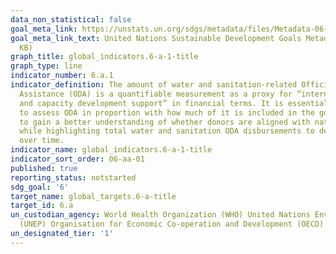 ```yaml
---
data_non_statistical: false
goal_meta_link: https://unstats.un.org/sdgs/metadata/files/Metadata-06-0A-01.pdf
goal_meta_link_text: United Nations Sustainable Development Goals Metadata (PDF 398
  KB)
graph_title: global_indicators.6-a-1-title
graph_type: line
indicator_number: 6.a.1
indicator_definition: The amount of water and sanitation-related Official Development
  Assistance (ODA) is a quantifiable measurement as a proxy for “international cooperation
  and capacity development support” in financial terms. It is essential to be able
  to assess ODA in proportion with how much of it is included in the government budget
  to gain a better understanding of whether donors are aligned with national governments
  while highlighting total water and sanitation ODA disbursements to developing countries
  over time.
indicator_name: global_indicators.6-a-1-title
indicator_sort_order: 06-aa-01
published: true
reporting_status: notstarted
sdg_goal: '6'
target_name: global_targets.6-a-title
target_id: 6.a
un_custodian_agency: World Health Organization (WHO) United Nations Environment Programme
  (UNEP) Organisation for Economic Co-operation and Development (OECD)
un_designated_tier: '1'
---
```

